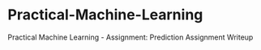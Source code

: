 # Practical-Machine-Learning
Practical Machine Learning - Assignment: Prediction Assignment Writeup
